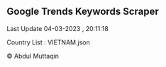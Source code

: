 

## Google Trends Keywords Scraper 
 
Last Update 04-03-2023 , 20:11:18

Country List :
VIETNAM.json



© Abdul Muttaqin 
